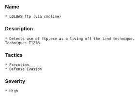 ### Name
    * LOLBAS ftp (via cmdline)
### Description
    * Detects use of ftp.exe as a living off the land technique. Technique: T1218.
### Tactics
    * Execution
    * Defense Evasion
### Severity
    * High
